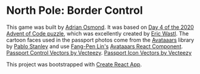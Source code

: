 # North Pole: Border Control

This game was built by [Adrian Osmond](https://twitter.com/adrianosmond). It was based on 
[Day 4 of the 2020 Advent of Code puzzle](https://adventofcode.com/2020/day/4), which was
excellently created by [Eric Wastl](https://twitter.com/ericwastl). The cartoon faces used
in the passport photos come from the [Avataaars](https://avataaars.com/) library by 
[Pablo Stanley](https://twitter.com/pablostanley) and use [Fang-Pen Lin's](https://twitter.com/fangpenlin) [Avataaars React Component](https://github.com/fangpenlin/avataaars). 
[Passport Control Vectors by Vecteezy](https://www.vecteezy.com/free-vector/passport-control). [Passport Icon Vectors by Vecteezy](https://www.vecteezy.com/free-vector/passport-icon)

This project was bootstrapped with [Create React App](https://github.com/facebook/create-react-app).

